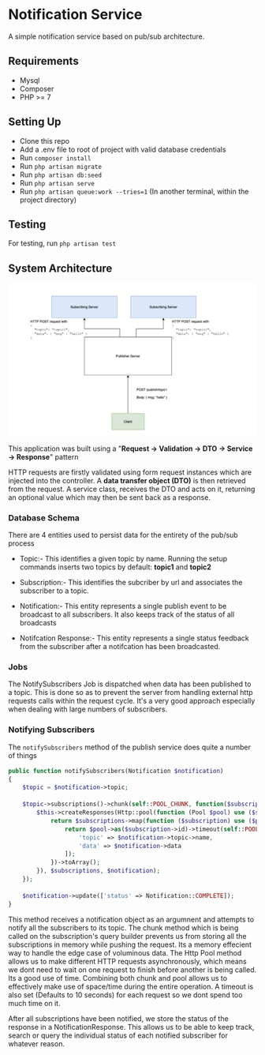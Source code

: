 # Notification Service

A simple notification service based on pub/sub architecture.

## Requirements

- Mysql
- Composer
- PHP >= 7

## Setting Up

- Clone this repo
- Add a .env file to root of project with valid database credentials
- Run ```composer install```
- Run ```php artisan migrate```
- Run ```php artisan db:seed```
- Run ```php artisan serve```
- Run ```php artisan queue:work --tries=1``` (In another terminal, within the project directory)

## Testing

For testing, run ```php artisan test```

## System Architecture

![alt text](pubsub.png?raw=true)

This application was  built using a "**Request -> Validation -> DTO -> Service -> Response**" pattern

HTTP requests are firstly validated using form request instances which are injected into the controller. A **data transfer object (DTO)** is then retrieved from the request. A service class, receives the DTO and acts on it, returning an optional value which may then be sent back as a response.

### Database Schema
There are 4 entities used to persist data for the entirety of the pub/sub process

- Topic:- This identifies a given topic by name. Running the setup commands inserts two topics by default:
**topic1** and **topic2**

- Subscription:- This identifies the subcriber by url and associates the subscriber to a topic.

- Notification:- This entity represents a single publish event to be broadcast to all subscribers. It also keeps track of the status of all broadcasts

- Notifcation Response:- This entity represents a single status feedback from the subscriber after a notifcation has been broadcasted.

### Jobs

The NotifySubscribers Job is dispatched when data has been published to a topic. This is done so as to
prevent the server from handling external http requests calls within the request cycle. It's a very good
approach especially when dealing with large numbers of subscribers.

### Notifying Subscribers

The ```notifySubscribers``` method of the publish service does quite a number of things

```php
public function notifySubscribers(Notification $notification)
{
    $topic = $notification->topic;

    $topic->subscriptions()->chunk(self::POOL_CHUNK, function($subscriptions) use ($notification) {
        $this->createResponses(Http::pool(function (Pool $pool) use ($subscriptions, $notification) {
            return $subscriptions->map(function ($subscription) use ($pool, $notification) {
                return $pool->as($subscription->id)->timeout(self::POOL_TIMEOUT)->acceptJson()->post($subscription->url, [
                    'topic' => $notification->topic->name,
                    'data' => $notification->data
                ]);
            })->toArray();
        }), $subscriptions, $notification);
    });

    $notification->update(['status' => Notification::COMPLETE]);
}
```

This method receives a notification object as an argumnent and attempts to notify all the subscribers to its topic. 
The chunk method which is being called on the subscription's query builder prevents us from storing all the subscriptions in memory while pushing the request. Its a memory effecient way to handle the edge case of voluminous data. 
The Http Pool method allows us to make different HTTP requests asynchronously, which means we dont need to wait on one request to finish before another is being called. Its a good use of time. 
Combining both chunk and pool allows us to effectively make use of space/time during the entire operation. A timeout is also set (Defaults to 10 seconds) for each request so we dont spend too much time on it.

After all subscriptions have been notified, we store the status of the response in a NotificationResponse. This allows us to be able to keep track, search or query the individual status of each notified subscriber for whatever reason.
